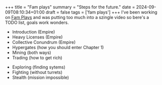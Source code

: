 +++
title = "Fam plays"
summary = "Steps for the future."
date = 2024-09-09T08:10:34+01:00
draft = false
tags = ['fam plays']
+++
I've been working on [Fam Plays](https://www.youtube.com/watch?v=Z0GeD2DV7Zk&list=PLoa8A9b-8ZhFvQz0Lh-c6-4tFGsBeVg7z) and was putting too much into a szingle video so bere's a TODO list, goals work wonders.

+ Introduction (Empire)
+ Heavy Licenses (Empire)
+ Collective Conundrum (Empire)
+ Hypergates (how you should enter Chapter 1)
+ Mining (both ways)
+ Trading (how to get rich)
- Exploring (finding sytems)
- Fighting (without turrets)
- Stealth (mission impossible)
